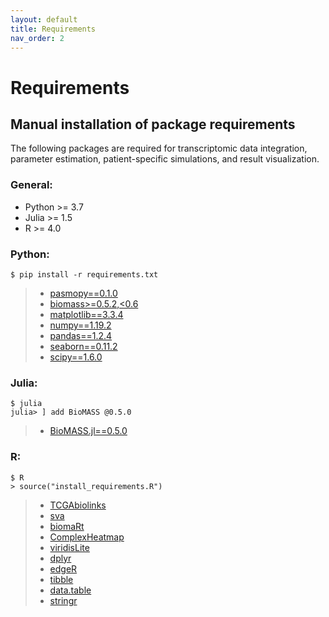 ```yaml
---
layout: default
title: Requirements
nav_order: 2
---
```


# Requirements

## Manual installation of package requirements

The following packages are required for transcriptomic data integration, parameter estimation, patient-specific simulations, and result visualization.

### General:

- Python >= 3.7
- Julia >= 1.5
- R >= 4.0

### Python:

```
$ pip install -r requirements.txt
```

> - [pasmopy==0.1.0](https://github.com/pasmopy/pasmopy)
> - [biomass>=0.5.2,<0.6](https://github.com/biomass-dev/biomass)
> - [matplotlib==3.3.4](https://matplotlib.org)
> - [numpy==1.19.2](https://numpy.org)
> - [pandas==1.2.4](https://pandas.pydata.org)
> - [seaborn==0.11.2](https://seaborn.pydata.org)
> - [scipy==1.6.0](https://scipy.org)

### Julia:

```shell
$ julia
julia> ] add BioMASS @0.5.0
```

> - [BioMASS.jl==0.5.0](https://github.com/biomass-dev/BioMASS.jl)

### R:

```shell
$ R
> source("install_requirements.R")
```

> - [TCGAbiolinks](https://bioconductor.org/packages/release/bioc/html/TCGAbiolinks.html)
> - [sva](https://bioconductor.org/packages/release/bioc/html/sva.html)
> - [biomaRt](https://bioconductor.org/packages/release/bioc/html/biomaRt.html)
> - [ComplexHeatmap](https://www.bioconductor.org/packages/release/bioc/html/ComplexHeatmap.html)
> - [viridisLite](https://github.com/sjmgarnier/viridisLite)
> - [dplyr](https://dplyr.tidyverse.org)
> - [edgeR](https://bioconductor.org/packages/release/bioc/html/edgeR.html)
> - [tibble](https://tibble.tidyverse.org)
> - [data.table](https://github.com/Rdatatable/data.table)
> - [stringr](https://stringr.tidyverse.org)
